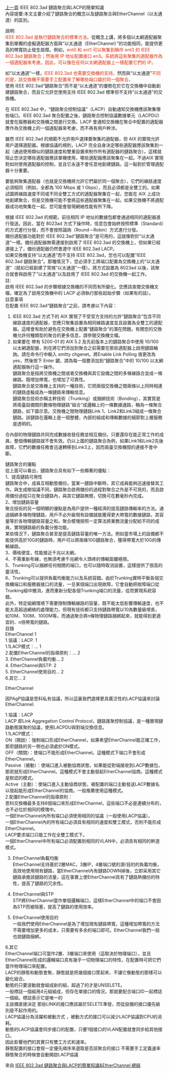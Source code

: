 [上一頁](https://jian-hong-wu.github.io/blog/)
<font color="#dd2e0a"></font>
IEEE 802.3ad 鏈路聚合與LACP的簡單知識  
內容提要:本文主要介紹了鏈路聚合的概念以及鏈路聚合與EtherChannel（以太通道）的區別。  

說明:  
<font color="#dd2e0a">IEEE 802.3ad 是執行鏈路聚合的標準方法。</font>從概念上講，將多個以太網適配器聚集到單獨的虛擬適配器方面與“以太通道（EtherChannel）”的功能相同，能提供更高的帶寬防止發生故障。例如，<font color="#dd2e0a">ent0 和 ent1 可以聚集到稱作 ent3 的 IEEE 802.3ad 鏈路聚合；然後用 IP 地址配置接口 en3。系統將這些聚集的適配器作為一個適配器來考慮。因此，可以像在任何以太網適配器上一樣配置它們的 IP。</font>   

如“以太通道”一樣，<font color="#dd2e0a">IEEE 802.3ad 也需要交換機的支持。</font>然而與“以太通道”<font color="#dd2e0a">不同的是，該交換機不需要手工配置來了解哪些端口屬於同一個聚合。</font>  
使用 IEEE 802.3ad“鏈路聚合”而不是“以太通道”的優勢在於它在交換機中自動創建鏈路聚合，而且它允許您使用支持 IEEE 802.3ad 標準但不支持“以太通道”的交換機。  

在 IEEE 802.3ad 中，“鏈路聚合控制協議”（LACP）自動通知交換機應該聚集哪些端口。IEEE 802.3ad 聚合配置之後，鏈路聚合控制協議數據單元（LACPDU）就會在服務器和交換機之間進行交換。LACP 會通知交換機在聚合中配置的適配器應作為交換機上的一個適配器來考慮，而不再有用戶幹涉。  

雖然 IEEE 802.3ad 的規範不允許用戶選擇要聚集的適配器，但 AIX 的實現允許用戶選擇適配器。根據協議的規則，LACP 完全自身決定哪些適配器應該聚集到一起（通過使用類似的鏈路速度和雙重設置來制作所有適配器的鏈路聚合）。這樣就阻止您決定哪些適配器應該單機使用，哪些適配器應該聚集在一起。不過AIX 實現對如何使用適配器的控制，並且它永遠不會任意地創建鏈路。這一點對於管理適配器十分重要。  

要能夠聚集適配器（也就是交換機將允許它們屬於同一個聚合），它們的線路速度必須相同（例如，全都為 100 Mbps 或 1 Gbps），而且必須都是全雙工的。如果試圖將線路速度不同或不同全雙工方式的適配器聚集在一起，您能在 AIX 上成功地創建聚合，但是交換機可能不會將這些適配器聚集在一起。如果交換機不將適配器成功地聚集在一起，您可能會發現網絡性能有所下降。  

根據 IEEE 802.3ad 的規範，前往相同 IP 地址的數據包都會通過相同的適配器進行發送。因此，當在 8023ad 方式下操作時，信息包會始終按照標準（Standard）的方式進行分發，而不會按照論詢（Round－Robin）方式進行分發。  
備份適配器功能對於 IEEE 802.3ad“鏈路聚合”是可用的，這就像對於“以太通道”一樣。備份適配器無需連接到啟用了 IEEE 802.3ad 的交換機上，但如果已經連接上了，備份適配器仍然會遵守 IEEE 802.3ad LACP。  
如果交換機支持“以太通道”而不支持 IEEE 802.3ad，您也可以配置“IEEE 802.3ad 鏈路聚合”。那種情況下，您必須手工將端口配置為交換機上的“以太通道”（就如已經創建了常規“以太通道”一樣）。將方式設置為 8023ad 以後，該聚合就會與啟用了“以太通道”以及啟用了 IEEE 802.3ad 的交換機一起工作。  
註:   
啟用 IEEE 802.3ad 的步驟根據交換機的不同而有所變化。您應該查閱交換機文檔，確定為了啟用交換機中的 LACP 必須執行那些起始步驟（如果有的話）。  
註意事項  
在配置 IEEE 802.3ad“鏈路聚合”之前，請考慮以下內容：  
1. IEEE 802.3ad 方式下的 AIX 實現了不受官方支持的允許“鏈路聚合”包含不同線路速度的適配器，您應只聚集設置為相同線路速度並且設置為全雙工的適配器。這樣會有助於避免在交換機上配置“鏈路聚合”的潛在問題。有關您的交換機允許何種類型的聚合的更多信息，請參閱交換機文檔。   
2. 如果要在 帶有 5200-01 的 AIX 5.2 及先前版本上的鏈路聚合中使用 10/100 以太網適配器，則在將它們添加到聚合之前需要在那些適配器上啟用鏈路輪詢。請在命令行中輸入 smitty chgenet。將Enable Link Polling 值更改為yes，然後按下 Enter 鍵。請為每一個要添加到“鏈路聚合”中的 10/100 以太網適配器執行這一操作。  
鏈路聚合是指將交換機之間或者交換機與其它設備之間的多條線路合並成一條線路。既增加帶寬，也增加了可靠性。  
鏈路聚合是交換機上支持的一種技術，它把兩個交換機之間兩條以上同時相連的鏈路虛擬成為一條鏈路來傳輸信息。  
鏈路聚合技術亦稱主幹技術（Trunking）或捆綁技術（Bonding），其實質是將兩臺設備間的數條物理鏈路“組合”成邏輯上的一條數據通路，稱為一條聚合鏈路，如下圖示意。交換機之間物理鏈路Link 1、Link2和Link3組成一條聚合鏈路。該鏈路在邏輯上是一個整體，內部的組成和傳輸數據的細節對上層服務是透明的。  

合內部的物理鏈路共同完成數據收發任務並相互備份。只要還存在能正常工作的成員，整個傳輸鏈路就不會失效。仍以上圖的鏈路聚合為例，如果Link1和Link2先後故障，它們的數據任務會迅速轉移到Link3上，因而兩臺交換機間的連接不會中斷。  

鏈路聚合的優點  
從上面可以看出，鏈路聚合具有如下一些顯著的優點：  
1、提高鏈路可用性  
鏈路聚合中，成員互相動態備份。當某一鏈路中斷時，其它成員能夠迅速接替其工作。與生成樹協議不同，鏈路聚合啟用備份的過程對聚合之外是不可見的，而且啟用備份過程只在聚合鏈路內，與其它鏈路無關，切換可在數毫秒內完成。  
2、增加鏈路容量  
聚合技術的另一個明顯的優點是為用戶提供一種經濟的提高鏈路傳輸率的方法。通過捆綁多條物理鏈路，用戶不必升級現有設備就能獲得更大帶寬的數據鏈路，其容量等於各物理鏈路容量之和。聚合模塊按照一定算法將業務流量分配給不同的成員，實現鏈路級的負載分擔功能。  
某些情況下，鏈路聚合甚至是提高鏈路容量的唯一方法。例如當市場上的設備都不能提供高於10G的鏈路時，用戶可以將兩條10G鏈路聚合，獲得帶寬大於10G的傳輸線路。  
3、價格便宜，性能接近千兆以太網。  
4、不需重新布線，也無須考慮千兆網令人頭疼的傳輸距離極限。  
5、Trunking可以捆綁任何相關的端口，也可以隨時取消設置，這樣提供了很高的靈活性。  
6、Trunking可以提供負載均衡能力以及系統容錯。由於Trunking實時平衡各個交換機端口和服務器接口的流量，一旦某個端口出現故障，它會自動把故障端口從Trunking組中撤消，進而重新分配各個Trunking端口的流量，從而實現系統容錯。  
此外，特定組網環境下需要限制傳輸線路的容量，既不能太低影響傳輸速度，也不能太高超過網絡的處理能力。但現有技術都只支持鏈路帶寬以10為數量級增長，如10M、100M、1000M等。而通過聚合將n條物理鏈路捆綁起來，就能得到更適宜的、n倍帶寬的鏈路。  
目錄  
EtherChannel 1  
1.協議：LACP. 1  
1.1LACP模式：... 1  
2.配置EtherChannel的指導原則：... 2  
3. EtherChannel負載均衡... 2  
4. EtherChannel與STP. 2  
5. EtherChannel使用目的... 2  
6.其它... 2  


EtherChannel  

因PAgP協議是思科私有協議，所以這裏我們選擇更具廣泛性的LACP協議來討論EtherChannel.  

1.協議：LACP  
LACP 即Link Aggregation Control Protocol，鏈路匯聚控制協議，是一種實現鏈路動態匯聚的協議，使用LACPDU與對端交換信息。  
1.1LACP模式：  
ON（開啟）：強制端口形成EtherChannel，如果希望EtherChannel能正確工作，那麽鏈路的另一側也必須處於ON模式。  
OFF（關閉）：使端口不能形成EtherChannel。這種模式下端口不會形成EtherChannel。  
Passive（被動）：使端口進入被動協商狀態，如果能從對端接收到LACP數據包，那麽就形成EtherChannel。這種模式不會主動發起EtherChannel協商。這種模式是默認的模式。  
Active（主動）：使端口進入主動協商狀態，被配置的端口主動發送LACP數據名以發起能形成EtherChannel的協商。一般推薦使用這種模式。  
2.配置EtherChannel的指導原則：  
思科交換機最多支持8個端口來形成EtherChannel，這些端口不必是連續分布的，也不必位於相同的模塊中。  
一個EtherChannel內所有端口必須使用相同的協議（一般使用LACP協議）。  
一個EtherChannel內的所有端口必須具有相同的速度和雙工模式，否則不能形成EtherChannel。  
LACP要求端口只能工作在全雙工模式下。  
一個EtherChannel中所有端口必須配置到相同的VLAN中，必須具有相同的幹道模式。  

3. EtherChannel負載均衡  
EtherChannel支持基於2層MAC，3層IP，4層端口號的源/目的的負載均衡，高效地使用現有鏈路，當EtherChannel內有鏈路DOWN掉後，立即采用其它鏈路承擔該鏈路的流量，這在事實上使EtherChannel具有了鏈路熱備份的特性，提高了鏈路的冗余性。  

4. EtherChannel與STP  
STP將EtherChannel當作單個邏輯端口，這樣EtherChannel中的端口不會因為STP而被阻塞，提高了鏈路的使用效率。  

5. EtherChannel使用目的  
一般我們使用EtherChannel是為了增加現有鏈路帶寬，這種增加帶寬的方法不需要增加更多的成本，只需要有多余的端口即可。EtherChannel我們一般也說鏈路捆綁。  

6.其它  
EtherChannel端口可當作2層、3層端口來使用（這取決於物理端口），並且EtherChannel形成的邏輯端口具有幾乎一切物理端口的特性，在配置時可把它們當作物理端口來配置。  
LACP的靜態和動態會聚，靜態就是把幾個接口筐起來，不讓它像動態的那樣可以變化組合。  
動態的只要波動就會組成新的組，超過了的才是UNSELETE。  
一般標誌一個組用4元組組成，但存在單接口的情況，那就要配合端口ID一起標誌一個組。標誌表示它是唯一的  
主設備直接決定 那些LINK的接口應該屬於SELETE準發，而從設備的接口優先級別是不起作用的。  
LACP協議分為活躍和被動方式 ，被動方式的接口可以減少LACP協議對CPU的消耗。  
動態的LACP協議會同步接口的配置，只要1個接口的VLAN配置就會同步給其他接口。  
因此影響他們的其實只有雙工方式和速率。  
靜態配置的接口會按一定優先順序來選取是否該聚合的接口 不需要手工定義速率  
靜態聚合的時候會自動開啟LACP協議  

來自 [IEEE 802.3ad 鏈路聚合與LACP的簡單知識&EtherChannel 總結](https://www.itread01.com/content/1518420140.html)
